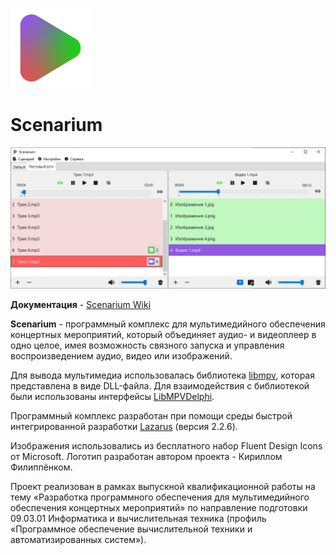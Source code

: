![Логотип проекта](./icons/logo.png)
# Scenarium
![Предпросмотр программного комплекса](./images/Scenarium_Preview.png)

**Документация** - [Scenarium Wiki](https://github.com/kfilippenok/Scenarium/wiki)

**Scenarium** - программный комплекс для мультимедийного обеспечения концертных мероприятий, который объединяет аудио- и видеоплеер в одно целое, имея возможность связного запуска и управления  воспроизведением аудио, видео или изображений.

Для вывода мультимедиа использовалась библиотека [libmpv](https://github.com/mpv-player/mpv), которая представлена в виде DLL-файла. Для взаимодействия с библиотекой были использованы интерфейсы [LibMPVDelphi](https://github.com/nbuyer/LibMPVDelphi). 

Программный комплекс разработан при помощи среды быстрой интегрированной разработки [Lazarus](https://www.lazarus-ide.org/) (версия 2.2.6).

Изображения использовались из бесплатного набор Fluent Design Icons от Microsoft. Логотип разработан автором проекта - Кириллом Филиппёнком.

Проект реализован в рамках выпускной квалификационной работы на тему «Разработка программного обеспечения для мультимедийного обеспечения концертных мероприятий» по направление подготовки 09.03.01 Информатика и вычислительная техника
(профиль «Программное обеспечение вычислительной техники и автоматизированных систем»).
